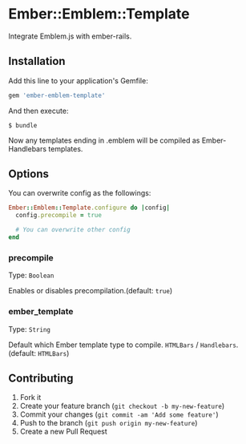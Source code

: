 # Ember::Emblem::Template

Integrate Emblem.js with ember-rails.

## Installation

Add this line to your application's Gemfile:

```ruby
gem 'ember-emblem-template'
```

And then execute:

```
$ bundle
```

Now any templates ending in .emblem will be compiled as Ember-Handlebars templates.

## Options

You can overwrite config as the followings:

``` ruby
Ember::Emblem::Template.configure do |config|
  config.precompile = true

  # You can overwrite other config
end
```

### precompile

Type: `Boolean`

Enables or disables precompilation.(default: `true`)

### ember_template

Type: `String`

Default which Ember template type to compile. `HTMLBars` / `Handlebars`. (default: `HTMLBars`)

## Contributing

1. Fork it
2. Create your feature branch (`git checkout -b my-new-feature`)
3. Commit your changes (`git commit -am 'Add some feature'`)
4. Push to the branch (`git push origin my-new-feature`)
5. Create a new Pull Request
